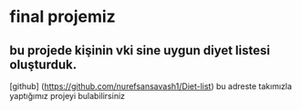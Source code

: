 # final projemiz
## bu projede kişinin vki sine uygun diyet listesi oluşturduk.
[github] (https://github.com/nurefsansavash1/Diet-list) bu adreste takımızla yaptığımız projeyi bulabilirsiniz



